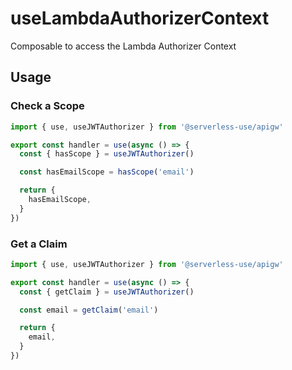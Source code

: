 # useLambdaAuthorizerContext
Composable to access the Lambda Authorizer Context

## Usage

### Check a Scope
```ts
import { use, useJWTAuthorizer } from '@serverless-use/apigw'

export const handler = use(async () => {
  const { hasScope } = useJWTAuthorizer()

  const hasEmailScope = hasScope('email')

  return {
    hasEmailScope,
  }
})
```

### Get a Claim
```ts
import { use, useJWTAuthorizer } from '@serverless-use/apigw'

export const handler = use(async () => {
  const { getClaim } = useJWTAuthorizer()

  const email = getClaim('email')

  return {
    email,
  }
})
```